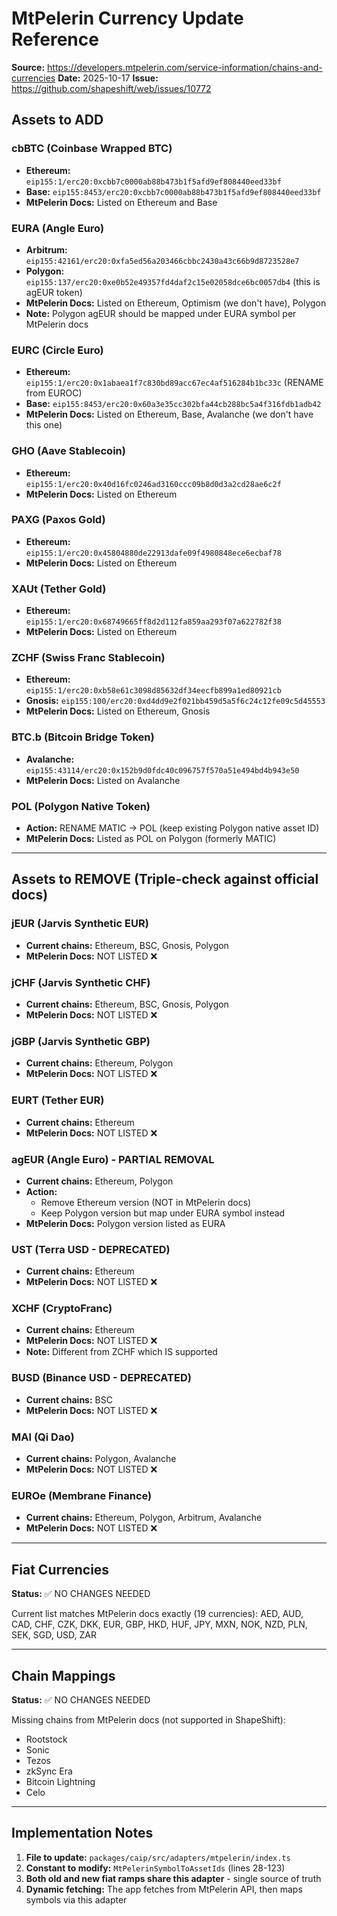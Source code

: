 # MtPelerin Currency Update Reference

**Source:** https://developers.mtpelerin.com/service-information/chains-and-currencies
**Date:** 2025-10-17
**Issue:** https://github.com/shapeshift/web/issues/10772

## Assets to ADD

### cbBTC (Coinbase Wrapped BTC)
- **Ethereum:** `eip155:1/erc20:0xcbb7c0000ab88b473b1f5afd9ef808440eed33bf`
- **Base:** `eip155:8453/erc20:0xcbb7c0000ab88b473b1f5afd9ef808440eed33bf`
- **MtPelerin Docs:** Listed on Ethereum and Base

### EURA (Angle Euro)
- **Arbitrum:** `eip155:42161/erc20:0xfa5ed56a203466cbbc2430a43c66b9d8723528e7`
- **Polygon:** `eip155:137/erc20:0xe0b52e49357fd4daf2c15e02058dce6bc0057db4` (this is agEUR token)
- **MtPelerin Docs:** Listed on Ethereum, Optimism (we don't have), Polygon
- **Note:** Polygon agEUR should be mapped under EURA symbol per MtPelerin docs

### EURC (Circle Euro)
- **Ethereum:** `eip155:1/erc20:0x1abaea1f7c830bd89acc67ec4af516284b1bc33c` (RENAME from EUROC)
- **Base:** `eip155:8453/erc20:0x60a3e35cc302bfa44cb288bc5a4f316fdb1adb42`
- **MtPelerin Docs:** Listed on Ethereum, Base, Avalanche (we don't have this one)

### GHO (Aave Stablecoin)
- **Ethereum:** `eip155:1/erc20:0x40d16fc0246ad3160ccc09b8d0d3a2cd28ae6c2f`
- **MtPelerin Docs:** Listed on Ethereum

### PAXG (Paxos Gold)
- **Ethereum:** `eip155:1/erc20:0x45804880de22913dafe09f4980848ece6ecbaf78`
- **MtPelerin Docs:** Listed on Ethereum

### XAUt (Tether Gold)
- **Ethereum:** `eip155:1/erc20:0x68749665ff8d2d112fa859aa293f07a622782f38`
- **MtPelerin Docs:** Listed on Ethereum

### ZCHF (Swiss Franc Stablecoin)
- **Ethereum:** `eip155:1/erc20:0xb58e61c3098d85632df34eecfb899a1ed80921cb`
- **Gnosis:** `eip155:100/erc20:0xd4dd9e2f021bb459d5a5f6c24c12fe09c5d45553`
- **MtPelerin Docs:** Listed on Ethereum, Gnosis

### BTC.b (Bitcoin Bridge Token)
- **Avalanche:** `eip155:43114/erc20:0x152b9d0fdc40c096757f570a51e494bd4b943e50`
- **MtPelerin Docs:** Listed on Avalanche

### POL (Polygon Native Token)
- **Action:** RENAME MATIC → POL (keep existing Polygon native asset ID)
- **MtPelerin Docs:** Listed as POL on Polygon (formerly MATIC)

---

## Assets to REMOVE (Triple-check against official docs)

### jEUR (Jarvis Synthetic EUR)
- **Current chains:** Ethereum, BSC, Gnosis, Polygon
- **MtPelerin Docs:** NOT LISTED ❌

### jCHF (Jarvis Synthetic CHF)
- **Current chains:** Ethereum, BSC, Gnosis, Polygon
- **MtPelerin Docs:** NOT LISTED ❌

### jGBP (Jarvis Synthetic GBP)
- **Current chains:** Ethereum, Polygon
- **MtPelerin Docs:** NOT LISTED ❌

### EURT (Tether EUR)
- **Current chains:** Ethereum
- **MtPelerin Docs:** NOT LISTED ❌

### agEUR (Angle Euro) - PARTIAL REMOVAL
- **Current chains:** Ethereum, Polygon
- **Action:**
  - Remove Ethereum version (NOT in MtPelerin docs)
  - Keep Polygon version but map under EURA symbol instead
- **MtPelerin Docs:** Polygon version listed as EURA

### UST (Terra USD - DEPRECATED)
- **Current chains:** Ethereum
- **MtPelerin Docs:** NOT LISTED ❌

### XCHF (CryptoFranc)
- **Current chains:** Ethereum
- **MtPelerin Docs:** NOT LISTED ❌
- **Note:** Different from ZCHF which IS supported

### BUSD (Binance USD - DEPRECATED)
- **Current chains:** BSC
- **MtPelerin Docs:** NOT LISTED ❌

### MAI (Qi Dao)
- **Current chains:** Polygon, Avalanche
- **MtPelerin Docs:** NOT LISTED ❌

### EUROe (Membrane Finance)
- **Current chains:** Ethereum, Polygon, Arbitrum, Avalanche
- **MtPelerin Docs:** NOT LISTED ❌

---

## Fiat Currencies
**Status:** ✅ NO CHANGES NEEDED

Current list matches MtPelerin docs exactly (19 currencies):
AED, AUD, CAD, CHF, CZK, DKK, EUR, GBP, HKD, HUF, JPY, MXN, NOK, NZD, PLN, SEK, SGD, USD, ZAR

---

## Chain Mappings
**Status:** ✅ NO CHANGES NEEDED

Missing chains from MtPelerin docs (not supported in ShapeShift):
- Rootstock
- Sonic
- Tezos
- zkSync Era
- Bitcoin Lightning
- Celo

---

## Implementation Notes

1. **File to update:** `packages/caip/src/adapters/mtpelerin/index.ts`
2. **Constant to modify:** `MtPelerinSymbolToAssetIds` (lines 28-123)
3. **Both old and new fiat ramps share this adapter** - single source of truth
4. **Dynamic fetching:** The app fetches from MtPelerin API, then maps symbols via this adapter
